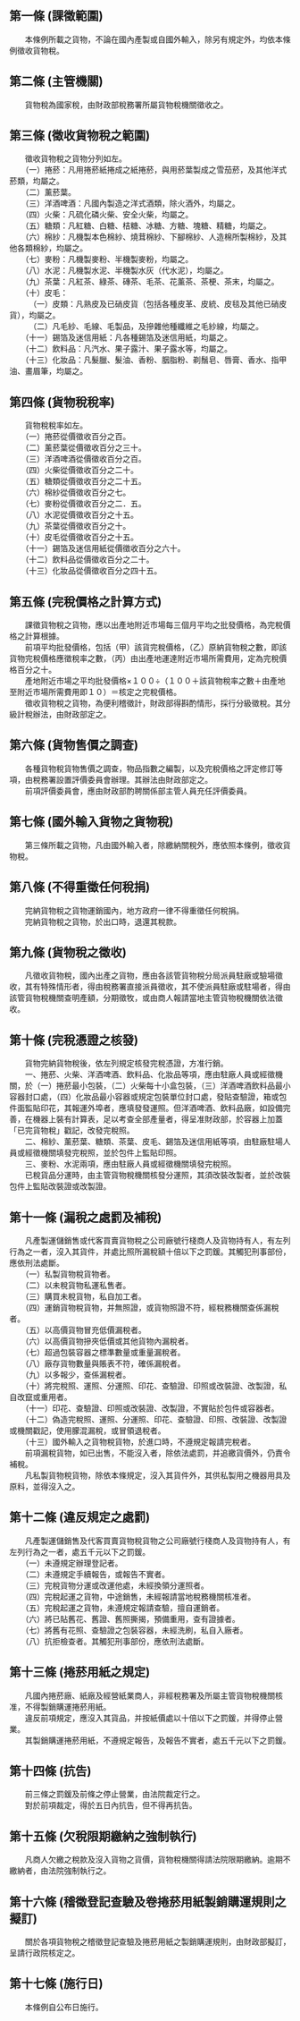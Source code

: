 第一條 (課徵範圍)
-----------------
　　本條例所載之貨物，不論在國內產製或自國外輸入，除另有規定外，均依本條例徵收貨物稅。  


第二條 (主管機關)
-----------------
　　貨物稅為國家稅，由財政部稅務署所屬貨物稅機關徵收之。  


第三條 (徵收貨物稅之範圍)
-------------------------
　　徵收貨物稅之貨物分列如左。  
　　（一）捲菸：凡用捲菸紙捲成之紙捲菸，與用菸葉製成之雪茄菸，及其他洋式菸類，均屬之。  
　　（二）薰菸葉。  
　　（三）洋酒啤酒：凡國內製造之洋式酒類，除火酒外，均屬之。  
　　（四）火柴：凡硫化磷火柴、安全火柴，均屬之。  
　　（五）糖類：凡紅糖、白糖、桔糖、冰糖、方糖、塊糖、精糖，均屬之。  
　　（六）棉紗：凡機製本色棉紗、燒茸棉紗、下腳棉紗、人造棉所製棉紗，及其他各類棉紗，均屬之。  
　　（七）麥粉：凡機製麥粉、半機製麥粉，均屬之。  
　　（八）水泥：凡機製水泥、半機製水灰（代水泥），均屬之。  
　　（九）茶葉：凡紅茶、綠茶、磚茶、毛茶、花薰茶、茶梗、茶末，均屬之。  
　　（十）皮毛：  
　　　（一）皮類：凡熟皮及已硝皮貨（包括各種皮革、皮統、皮毯及其他已硝皮貨），均屬之。  
　　　（二）凡毛紗、毛線、毛製品，及摻雜他種纖維之毛紗線，均屬之。  
　　（十一）錫箔及迷信用紙：凡各種錫箔及迷信用紙，均屬之。  
　　（十二）飲料品：凡汽水、果子露汁、果子露水等，均屬之。  
　　（十三）化妝品：凡髮臘、髮油、香粉、胭脂粉、剃鬚皂、唇膏、香水、指甲油、畫眉筆，均屬之。  


第四條 (貨物稅稅率)
-------------------
　　貨物稅稅率如左。  
　　（一）捲菸從價徵收百分之百。  
　　（二）薰菸葉從價徵收百分之三十。  
　　（三）洋酒啤酒從價徵收百分之百。  
　　（四）火柴從價徵收百分之二十。  
　　（五）糖類從價徵收百分之二十五。  
　　（六）棉紗從價徵收百分之七。  
　　（七）麥粉從價徵收百分之二．五。  
　　（八）水泥從價徵收百分之十五。  
　　（九）茶葉從價徵收百分之十。  
　　（十）皮毛從價徵收百分之十五。  
　　（十一）錫箔及迷信用紙從價徵收百分之六十。  
　　（十二）飲料品從價徵收百分之二十。  
　　（十三）化妝品從價徵收百分之四十五。  


第五條 (完稅價格之計算方式)
---------------------------
　　課徵貨物稅之貨物，應以出產地附近市場每三個月平均之批發價格，為完稅價格之計算根據。  
　　前項平均批發價格，包括（甲）該貨完稅價格，（乙）原納貨物稅之數，即該貨物完稅價格應徵稅率之數，（丙）由出產地運達附近市場所需費用，定為完稅價格百分之十。  
　　產地附近市場之平均批發價格×１００÷（１００＋該貨物稅率之數＋由產地至附近市場所需費用即１０）＝核定之完稅價格。  
　　徵收貨物稅之貨物，為便利稽徵計，財政部得斟酌情形，採行分級徵稅。其分級計稅辦法，由財政部定之。  


第六條 (貨物售價之調查)
-----------------------
　　各種貨物稅貨物售價之調查，物品指數之編製，以及完稅價格之評定修訂等項，由稅務署設置評價委員會辦理。其辦法由財政部定之。  
　　前項評價委員會，應由財政部酌聘關係部主管人員充任評價委員。  


第七條 (國外輸入貨物之貨物稅)
-----------------------------
　　第三條所載之貨物，凡由國外輸入者，除繳納關稅外，應依照本條例，徵收貨物稅。  


第八條 (不得重徵任何稅捐)
-------------------------
　　完納貨物稅之貨物運銷國內，地方政府一律不得重徵任何稅捐。  
　　完納貨物稅之貨物，於出口時，退還其稅款。  


第九條 (貨物稅之徵收)
---------------------
　　凡徵收貨物稅，國內出產之貨物，應由各該管貨物稅分局派員駐廠或驗場徵收，其有特殊情形者，得由稅務署直接派員徵收，其不使派員駐廠或駐場者，得由該管貨物稅機關查明產額，分期徵牧，或由商人報請當地主管貨物稅機關依法徵收。  


第十條 (完稅憑證之核發)
-----------------------
　　貨物完納貨物稅後，依左列規定核發完稅憑證，方准行銷。  
　　一、捲菸、火柴、洋酒啤酒、飲料品、化妝品等項，應由駐廠人員或經徵機關，於（一）捲菸最小包裝，（二）火柴每十小盒包裝，（三）洋酒啤酒飲料品最小容器封口處，（四）化妝品最小容器或規定包裝單位封口處，發貼查驗證，箱或包件面監貼印花，其報運外埠者，應填發發運照。但洋酒啤酒、飲料品廠，如設備完善，在機器上裝有計算表，足以考查全部產量者，得呈准財政部，於容器上加蓋「已完貨物稅」戳記，改發完稅照。  
　　二、棉紗、薰菸葉、糖類、茶葉、皮毛、錫箔及迷信用紙等項，由駐廠駐場人員或經徵機關填發完稅照，並於包件上監貼印照。  
　　三、麥粉、水泥兩項，應由駐廠人員或經徵機關填發完稅照。  
　　已稅貨品分運時，由主管貨物稅機關核發分運照，其須改裝改製者，並於改裝包件上監貼改裝證或改製證。  


第十一條 (漏稅之處罰及補稅)
---------------------------
　　凡產製運儲銷售或代客買賣貨物稅之公司廠號行棧商人及貨物持有人，有左列行為之一者，沒入其貨件，并處比照所漏稅額十倍以下之罰鍰。其觸犯刑事部份，應依刑法處斷。  
　　（一）私製貨物稅貨物者。  
　　（二）以未稅貨物私運私售者。  
　　（三）購買未稅貨物，私自加工者。  
　　（四）運銷貨物稅貨物，并無照證，或貨物照證不符，經稅務機關查係漏稅者。  
　　（五）以高價貨物冒充低價漏稅者。  
　　（六）以高價貨物摻夾低價或其他貨物內漏稅者。  
　　（七）超過包裝容器之標準數量或重量漏稅者。  
　　（八）廠存貨物數量與賬表不符，確係漏稅者。  
　　（九）以多報少，查係漏稅者。  
　　（十）將完稅照、運照、分運照、印花、查驗證、印照或改裝證、改製證，私自改竄或重用者。  
　　（十一）印花、查驗證、印照或改裝證、改製證，不實貼於包件或容器者。  
　　（十二）偽造完稅照、運照、分運照、印花、查驗證、印照、改裝證、改製證或機關戳記，使用朦混漏稅，或冒領退稅者。  
　　（十三）國外輸入之貨物稅貨物，於進口時，不遵規定報請完稅者。  
　　前項漏稅貨物，如已出售，不能沒入者，除依法處罰，并追繳貨價外，仍責令補稅。  
　　凡私製貨物稅貨物，除依本條規定，沒入其貨件外，其供私製用之機器用具及原料，並得沒入之。  


第十二條 (違反規定之處罰)
-------------------------
　　凡產製運儲銷售及代客買賣貨物稅貨物之公司廠號行棧商人及貨物持有人，有左列行為之一者，處五千元以下之罰鍰。  
　　（一）未遵規定辦理登記者。  
　　（二）未遵規定手續報告，或報告不實者。  
　　（三）完稅貨物分運或改運他處，未經換領分運照者。  
　　（四）完稅起運之貨物，中途銷售，未經報請當地稅務機關核准者。  
　　（五）完稅起運之貨物，未遵規定報請查驗，擅自運銷者。  
　　（六）將已貼舊花、舊證、舊照撕揭，預備重用，查有證據者。  
　　（七）將舊有花照、查驗證之包裝容器，未經洗刷，私自入廠者。  
　　（八）抗拒檢查者。其觸犯刑事部份，應依刑法處斷。  


第十三條 (捲菸用紙之規定)
-------------------------
　　凡國內捲菸廠、紙廠及經營紙業商人，非經稅務署及所屬主管貨物稅機關核准，不得製銷購運捲菸用紙。  
　　違反前項規定，應沒入其貨品，并按紙價處以十倍以下之罰鍰，并得停止營業。  
　　其製銷購運捲菸用紙，不遵規定報告，及報告不實者，處五千元以下之罰鍰。  


第十四條 (抗告)
---------------
　　前三條之罰鍰及前條之停止營業，由法院裁定行之。  
　　對於前項裁定，得於五日內抗告，但不得再抗告。  


第十五條 (欠稅限期繳納之強制執行)
---------------------------------
　　凡商人欠繳之稅款及沒入貨物之貨價，貨物稅機關得請法院限期繳納。逾期不繳納者，由法院強制執行之。  


第十六條 (稽徵登記查驗及卷捲菸用紙製銷購運規則之擬訂)
-----------------------------------------------------
　　關於各項貨物稅之稽徵登記查驗及捲菸用紙之製銷購運規則，由財政部擬訂，呈請行政院核定之。  


第十七條 (施行日)
-----------------
　　本條例自公布日施行。
